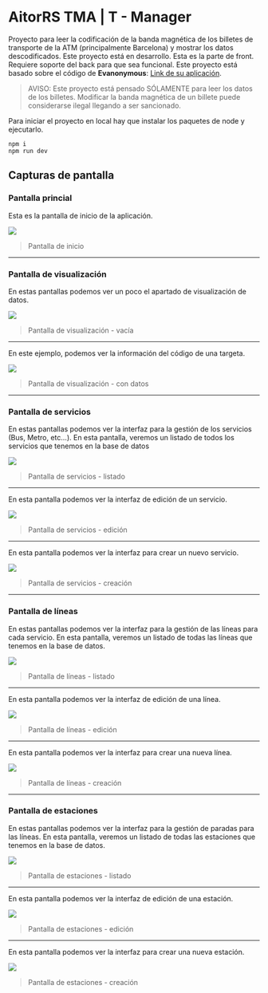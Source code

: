 # AitorRS TMA | T - Manager

Proyecto para leer la codificación de la banda magnética de los billetes de transporte de la ATM (principalmente Barcelona) y mostrar los datos descodificados. Este proyecto está en desarrollo. Esta es la parte de front. Requiere soporte del back para que sea funcional. Este proyecto está basado sobre el código de **Evanonymous**: [Link de su aplicación](https://www.solosequenosenada.com/misc/opTmestre/opTmestre-JS.html).

> AVISO: Este proyecto está pensado SÓLAMENTE para leer los datos de los billetes. Modificar la banda magnética de un billete puede considerarse ilegal llegando a ser sancionado.

Para iniciar el proyecto en local hay que instalar los paquetes de node y ejecutarlo.

```
npm i
npm run dev
```

## Capturas de pantalla

### Pantalla princial

Esta es la  pantalla de inicio de la aplicación.

![](/static/images/screenshots/home.png)
> Pantalla de inicio

---

### Pantalla de visualización

En estas pantallas podemos ver un poco el apartado de visualización de datos.

![](/static/images/screenshots/dataview_1.png)
> Pantalla de visualización - vacía

---

En este ejemplo, podemos ver la información del código de una targeta.

![](/static/images/screenshots/dataview_2.png)
> Pantalla de visualización - con datos

---

### Pantalla de servicios

En estas pantallas podemos ver la interfaz para la gestión de los servicios (Bus, Metro, etc...). En esta pantalla, veremos un listado de todos los servicios que tenemos en la base de datos

![](/static/images/screenshots/service_1.png)
> Pantalla de servicios - listado

---

En esta pantalla podemos ver la interfaz de edición de un servicio.

![](/static/images/screenshots/service_2.png)
> Pantalla de servicios - edición

---

En esta pantalla podemos ver la interfaz para crear un nuevo servicio.

![](/static/images/screenshots/service_3.png)
> Pantalla de servicios - creación

---

### Pantalla de líneas

En estas pantallas podemos ver la interfaz para la gestión de las líneas para cada servicio. En esta pantalla, veremos un listado de todas las líneas que tenemos en la base de datos.

![](/static/images/screenshots/lines_1.png)
> Pantalla de líneas - listado

---

En esta pantalla podemos ver la interfaz de edición de una línea.

![](/static/images/screenshots/lines_2.png)
> Pantalla de líneas - edición

---

En esta pantalla podemos ver la interfaz para crear una nueva línea.

![](/static/images/screenshots/lines_3.png)
> Pantalla de líneas - creación

---

### Pantalla de estaciones

En estas pantallas podemos ver la interfaz para la gestión de paradas para las líneas. En esta pantalla, veremos un listado de todas las estaciones que tenemos en la base de datos.

![](/static/images/screenshots/stations_1.png)
> Pantalla de estaciones - listado

---

En esta pantalla podemos ver la interfaz de edición de una estación.

![](/static/images/screenshots/stations_2.png)
> Pantalla de estaciones - edición

---

En esta pantalla podemos ver la interfaz para crear una nueva estación.

![](/static/images/screenshots/stations_3.png)
> Pantalla de estaciones - creación